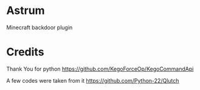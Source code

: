 # Astrum
Minecraft backdoor plugin

# Credits
Thank You for python 
https://github.com/KegoForceOp/KegoCommandApi

A few codes were taken from it
https://github.com/Python-22/Qlutch
